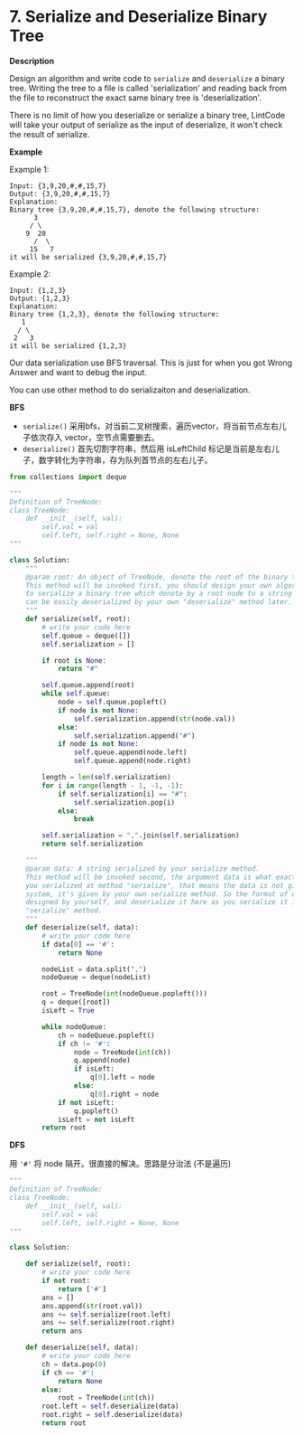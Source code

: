 # 7. Serialize and Deserialize Binary Tree

**Description**

Design an algorithm and write code to `serialize` and `deserialize` a binary tree. Writing the tree to a file is called 'serialization' and reading back from the file to reconstruct the exact same binary tree is 'deserialization'.

There is no limit of how you deserialize or serialize a binary tree, LintCode will take your output of serialize as the input of deserialize, it won't check the result of serialize.

**Example**

Example 1:

```
Input: {3,9,20,#,#,15,7}
Output: {3,9,20,#,#,15,7}
Explanation:
Binary tree {3,9,20,#,#,15,7}, denote the following structure:
	  3
	 / \
	9  20
	  /  \
	 15   7
it will be serialized {3,9,20,#,#,15,7}
```

Example 2:

```
Input: {1,2,3}
Output: {1,2,3}
Explanation:
Binary tree {1,2,3}, denote the following structure:
   1
  / \
 2   3
it will be serialized {1,2,3}
```

Our data serialization use BFS traversal. This is just for when you got Wrong Answer and want to debug the input.

You can use other method to do serializaiton and deserialization.

**BFS**

- `serialize()` 采用bfs，对当前二叉树搜索，遍历vector，将当前节点左右儿子依次存入 vector，空节点需要删去。
- `deserialize()` 首先切割字符串，然后用 isLeftChild 标记是当前是左右儿子，数字转化为字符串，存为队列首节点的左右儿子。

```python
from collections import deque

"""
Definition of TreeNode:
class TreeNode:
    def __init__(self, val):
        self.val = val
        self.left, self.right = None, None
"""

class Solution:
    """
    @param root: An object of TreeNode, denote the root of the binary tree.
    This method will be invoked first, you should design your own algorithm 
    to serialize a binary tree which denote by a root node to a string which
    can be easily deserialized by your own "deserialize" method later.
    """
    def serialize(self, root):
        # write your code here
        self.queue = deque([])
        self.serialization = []

        if root is None:
            return "#"

        self.queue.append(root)
        while self.queue:
            node = self.queue.popleft()
            if node is not None:
                self.serialization.append(str(node.val))
            else:
                self.serialization.append("#")
            if node is not None:
                self.queue.append(node.left)
                self.queue.append(node.right)

        length = len(self.serialization)
        for i in range(length - 1, -1, -1):
            if self.serialization[i] == "#":
                self.serialization.pop(i)
            else:
                break

        self.serialization = ",".join(self.serialization)
        return self.serialization

    """
    @param data: A string serialized by your serialize method.
    This method will be invoked second, the argument data is what exactly
    you serialized at method "serialize", that means the data is not given by
    system, it's given by your own serialize method. So the format of data is
    designed by yourself, and deserialize it here as you serialize it in 
    "serialize" method.
    """
    def deserialize(self, data):
        # write your code here
        if data[0] == '#':
            return None

        nodeList = data.split(",")
        nodeQueue = deque(nodeList)

        root = TreeNode(int(nodeQueue.popleft()))
        q = deque([root])
        isLeft = True

        while nodeQueue:
            ch = nodeQueue.popleft()
            if ch != '#':
                node = TreeNode(int(ch))
                q.append(node)
                if isLeft:
                    q[0].left = node
                else:
                    q[0].right = node
            if not isLeft:
                q.popleft()
            isLeft = not isLeft
        return root
```

**DFS**

用 `'#'` 将 node 隔开。很直接的解决。思路是分治法 (不是遍历)

```python
"""
Definition of TreeNode:
class TreeNode:
    def __init__(self, val):
        self.val = val
        self.left, self.right = None, None
"""

class Solution:

    def serialize(self, root):
        # write your code here
        if not root:
            return ['#']
        ans = []
        ans.append(str(root.val))
        ans += self.serialize(root.left)
        ans += self.serialize(root.right)
        return ans

    def deserialize(self, data):
        # write your code here
        ch = data.pop(0)
        if ch == '#':
            return None
        else:
            root = TreeNode(int(ch))
        root.left = self.deserialize(data)
        root.right = self.deserialize(data)
        return root
```
